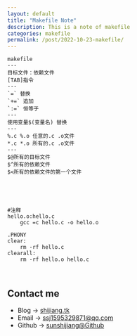 ```yaml
---
layout: default
title: "Makefile Note"
description: This is a note of makefile 
categories: makefile
permalink: /post/2022-10-23-makefile/
---
```



```
makefile
---
目标文件：依赖文件
[TAB]指令
---
`=` 替换
`+=` 追加
`:=` 恒等于
---
使用变量$(变量名) 替换
---
%.c %.o 任意的.c .o文件
*.c *.o 所有的.c .o文件
---
$@所有的目标文件
$^所有的依赖文件
$<所有的依赖文件的第一个文件





#注释
hello.o:hello.c
    gcc =c hello.c -o hello.o

.PHONY
clear:
    rm -rf hello.c
clearall:
    rm -rf hello.o hello.c



```
## Contact me
- Blog -> [shijiang.tk](https://shijiang.tk)
- Email -> <ssj1595329871@qq.com>
- Github -> [sunshijiang@Github](https://github.com/sunshijiang)

